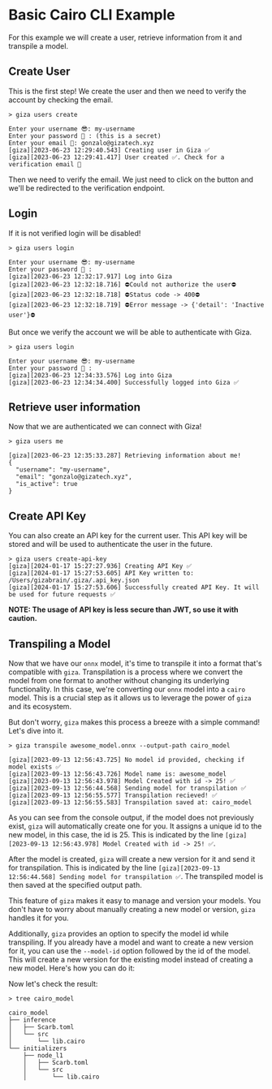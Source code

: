 # Basic Cairo CLI Example

For this example we will create a user, retrieve information from it and transpile a model.

## Create User

This is the first step! We create the user and then we need to verify the account by checking the email.

```console
> giza users create

Enter your username 😎: my-username
Enter your password 🥷 : (this is a secret)
Enter your email 📧: gonzalo@gizatech.xyz
[giza][2023-06-23 12:29:40.543] Creating user in Giza ✅
[giza][2023-06-23 12:29:41.417] User created ✅. Check for a verification email 📧
```

Then we need to verify the email. We just need to click on the button and we'll be redirected to the verification endpoint.

## Login

If it is not verified login will be disabled!

```console
> giza users login

Enter your username 😎: my-username
Enter your password 🥷 :
[giza][2023-06-23 12:32:17.917] Log into Giza
[giza][2023-06-23 12:32:18.716] ⛔️Could not authorize the user⛔️
[giza][2023-06-23 12:32:18.718] ⛔️Status code -> 400⛔️
[giza][2023-06-23 12:32:18.719] ⛔️Error message -> {'detail': 'Inactive user'}⛔️
```

But once we verify the account we will be able to authenticate with Giza.

```console
> giza users login

Enter your username 😎: my-username
Enter your password 🥷 :
[giza][2023-06-23 12:34:33.576] Log into Giza
[giza][2023-06-23 12:34:34.400] Successfully logged into Giza ✅
```

## Retrieve user information

Now that we are authenticated we can connect with Giza!

```console
> giza users me

[giza][2023-06-23 12:35:33.287] Retrieving information about me!
{
  "username": "my-username",
  "email": "gonzalo@gizatech.xyz",
  "is_active": true
}
```

## Create API Key

You can also create an API key for the current user. This API key will be stored and will be used to authenticate the user in the future.

```console
> giza users create-api-key
[giza][2024-01-17 15:27:27.936] Creating API Key ✅
[giza][2024-01-17 15:27:53.605] API Key written to: /Users/gizabrain/.giza/.api_key.json
[giza][2024-01-17 15:27:53.606] Successfully created API Key. It will be used for future requests ✅
```

**NOTE: The usage of API key is less secure than JWT, so use it with caution.**

## Transpiling a Model

Now that we have our `onnx` model, it's time to transpile it into a format that's compatible with `giza`. Transpilation is a process where we convert the model from one format to another without changing its underlying functionality. In this case, we're converting our `onnx` model into a `cairo` model. This is a crucial step as it allows us to leverage the power of `giza` and its ecosystem.

But don't worry, `giza` makes this process a breeze with a simple command! Let's dive into it.

```console
> giza transpile awesome_model.onnx --output-path cairo_model

[giza][2023-09-13 12:56:43.725] No model id provided, checking if model exists ✅
[giza][2023-09-13 12:56:43.726] Model name is: awesome_model
[giza][2023-09-13 12:56:43.978] Model Created with id -> 25! ✅
[giza][2023-09-13 12:56:44.568] Sending model for transpilation ✅
[giza][2023-09-13 12:56:55.577] Transpilation recieved! ✅
[giza][2023-09-13 12:56:55.583] Transpilation saved at: cairo_model
```

As you can see from the console output, if the model does not previously exist, `giza` will automatically create one for you. It assigns a unique id to the new model, in this case, the id is 25. This is indicated by the line `[giza][2023-09-13 12:56:43.978] Model Created with id -> 25! ✅`.

After the model is created, `giza` will create a new version for it and send it for transpilation. This is indicated by the line `[giza][2023-09-13 12:56:44.568] Sending model for transpilation ✅`. The transpiled model is then saved at the specified output path.

This feature of `giza` makes it easy to manage and version your models. You don't have to worry about manually creating a new model or version, `giza` handles it for you.

Additionally, `giza` provides an option to specify the model id while transpiling. If you already have a model and want to create a new version for it, you can use the `--model-id` option followed by the id of the model. This will create a new version for the existing model instead of creating a new model. Here's how you can do it:

Now let's check the result:

```console
> tree cairo_model

cairo_model
├── inference
│   ├── Scarb.toml
│   └── src
│       └── lib.cairo
└── initializers
    ├── node_l1
    │   ├── Scarb.toml
    │   └── src
    │       └── lib.cairo
```
